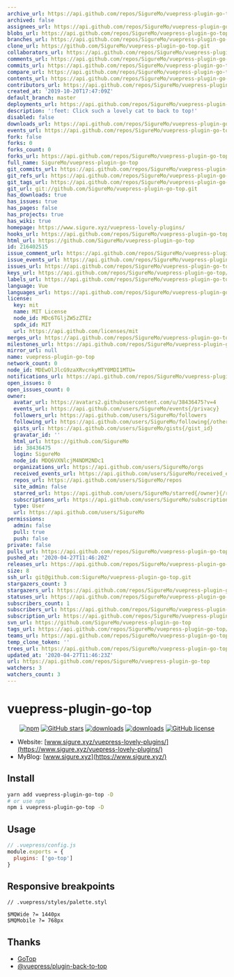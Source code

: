 ```yaml
---
archive_url: https://api.github.com/repos/SigureMo/vuepress-plugin-go-top/{archive_format}{/ref}
archived: false
assignees_url: https://api.github.com/repos/SigureMo/vuepress-plugin-go-top/assignees{/user}
blobs_url: https://api.github.com/repos/SigureMo/vuepress-plugin-go-top/git/blobs{/sha}
branches_url: https://api.github.com/repos/SigureMo/vuepress-plugin-go-top/branches{/branch}
clone_url: https://github.com/SigureMo/vuepress-plugin-go-top.git
collaborators_url: https://api.github.com/repos/SigureMo/vuepress-plugin-go-top/collaborators{/collaborator}
comments_url: https://api.github.com/repos/SigureMo/vuepress-plugin-go-top/comments{/number}
commits_url: https://api.github.com/repos/SigureMo/vuepress-plugin-go-top/commits{/sha}
compare_url: https://api.github.com/repos/SigureMo/vuepress-plugin-go-top/compare/{base}...{head}
contents_url: https://api.github.com/repos/SigureMo/vuepress-plugin-go-top/contents/{+path}
contributors_url: https://api.github.com/repos/SigureMo/vuepress-plugin-go-top/contributors
created_at: '2019-10-20T17:47:09Z'
default_branch: master
deployments_url: https://api.github.com/repos/SigureMo/vuepress-plugin-go-top/deployments
description: ':feet: Click such a lovely cat to back to top!'
disabled: false
downloads_url: https://api.github.com/repos/SigureMo/vuepress-plugin-go-top/downloads
events_url: https://api.github.com/repos/SigureMo/vuepress-plugin-go-top/events
fork: false
forks: 0
forks_count: 0
forks_url: https://api.github.com/repos/SigureMo/vuepress-plugin-go-top/forks
full_name: SigureMo/vuepress-plugin-go-top
git_commits_url: https://api.github.com/repos/SigureMo/vuepress-plugin-go-top/git/commits{/sha}
git_refs_url: https://api.github.com/repos/SigureMo/vuepress-plugin-go-top/git/refs{/sha}
git_tags_url: https://api.github.com/repos/SigureMo/vuepress-plugin-go-top/git/tags{/sha}
git_url: git://github.com/SigureMo/vuepress-plugin-go-top.git
has_downloads: true
has_issues: true
has_pages: false
has_projects: true
has_wiki: true
homepage: https://www.sigure.xyz/vuepress-lovely-plugins/
hooks_url: https://api.github.com/repos/SigureMo/vuepress-plugin-go-top/hooks
html_url: https://github.com/SigureMo/vuepress-plugin-go-top
id: 216402515
issue_comment_url: https://api.github.com/repos/SigureMo/vuepress-plugin-go-top/issues/comments{/number}
issue_events_url: https://api.github.com/repos/SigureMo/vuepress-plugin-go-top/issues/events{/number}
issues_url: https://api.github.com/repos/SigureMo/vuepress-plugin-go-top/issues{/number}
keys_url: https://api.github.com/repos/SigureMo/vuepress-plugin-go-top/keys{/key_id}
labels_url: https://api.github.com/repos/SigureMo/vuepress-plugin-go-top/labels{/name}
language: Vue
languages_url: https://api.github.com/repos/SigureMo/vuepress-plugin-go-top/languages
license:
  key: mit
  name: MIT License
  node_id: MDc6TGljZW5zZTEz
  spdx_id: MIT
  url: https://api.github.com/licenses/mit
merges_url: https://api.github.com/repos/SigureMo/vuepress-plugin-go-top/merges
milestones_url: https://api.github.com/repos/SigureMo/vuepress-plugin-go-top/milestones{/number}
mirror_url: null
name: vuepress-plugin-go-top
network_count: 0
node_id: MDEwOlJlcG9zaXRvcnkyMTY0MDI1MTU=
notifications_url: https://api.github.com/repos/SigureMo/vuepress-plugin-go-top/notifications{?since,all,participating}
open_issues: 0
open_issues_count: 0
owner:
  avatar_url: https://avatars2.githubusercontent.com/u/38436475?v=4
  events_url: https://api.github.com/users/SigureMo/events{/privacy}
  followers_url: https://api.github.com/users/SigureMo/followers
  following_url: https://api.github.com/users/SigureMo/following{/other_user}
  gists_url: https://api.github.com/users/SigureMo/gists{/gist_id}
  gravatar_id: ''
  html_url: https://github.com/SigureMo
  id: 38436475
  login: SigureMo
  node_id: MDQ6VXNlcjM4NDM2NDc1
  organizations_url: https://api.github.com/users/SigureMo/orgs
  received_events_url: https://api.github.com/users/SigureMo/received_events
  repos_url: https://api.github.com/users/SigureMo/repos
  site_admin: false
  starred_url: https://api.github.com/users/SigureMo/starred{/owner}{/repo}
  subscriptions_url: https://api.github.com/users/SigureMo/subscriptions
  type: User
  url: https://api.github.com/users/SigureMo
permissions:
  admin: false
  pull: true
  push: false
private: false
pulls_url: https://api.github.com/repos/SigureMo/vuepress-plugin-go-top/pulls{/number}
pushed_at: '2020-04-27T11:46:20Z'
releases_url: https://api.github.com/repos/SigureMo/vuepress-plugin-go-top/releases{/id}
size: 8
ssh_url: git@github.com:SigureMo/vuepress-plugin-go-top.git
stargazers_count: 3
stargazers_url: https://api.github.com/repos/SigureMo/vuepress-plugin-go-top/stargazers
statuses_url: https://api.github.com/repos/SigureMo/vuepress-plugin-go-top/statuses/{sha}
subscribers_count: 1
subscribers_url: https://api.github.com/repos/SigureMo/vuepress-plugin-go-top/subscribers
subscription_url: https://api.github.com/repos/SigureMo/vuepress-plugin-go-top/subscription
svn_url: https://github.com/SigureMo/vuepress-plugin-go-top
tags_url: https://api.github.com/repos/SigureMo/vuepress-plugin-go-top/tags
teams_url: https://api.github.com/repos/SigureMo/vuepress-plugin-go-top/teams
temp_clone_token: ''
trees_url: https://api.github.com/repos/SigureMo/vuepress-plugin-go-top/git/trees{/sha}
updated_at: '2020-04-27T11:46:23Z'
url: https://api.github.com/repos/SigureMo/vuepress-plugin-go-top
watchers: 3
watchers_count: 3
---
```


# vuepress-plugin-go-top

<p align="center">
   <a href="https://www.npmjs.com/package/vuepress-plugin-go-top" target="_blank"><img alt="npm" src="https://img.shields.io/npm/v/vuepress-plugin-go-top.svg"></a>
   <a href="https://github.com/SigureMo/vuepress-plugin-go-top/stargazers" target="_blank"><img alt="GitHub stars" src="https://img.shields.io/github/stars/SigureMo/vuepress-plugin-go-top"></a>
   <a href="https://www.npmjs.com/package/vuepress-plugin-go-top" target="_blank"><img alt="downloads" src="https://img.shields.io/npm/dt/vuepress-plugin-go-top.svg"></a>
   <a href="https://www.npmjs.com/package/vuepress-plugin-go-top" target="_blank"><img alt="downloads" src="https://img.shields.io/npm/dm/vuepress-plugin-go-top.svg"></a>
   <a href="https://github.com/SigureMo/vuepress-plugin-go-top/blob/master/LICENSE" target="_blank"><img alt="GitHub license" src="https://img.shields.io/github/license/SigureMo/vuepress-plugin-go-top"></a>
</p>

- Website: [www.sigure.xyz/vuepress-lovely-plugins/](https://www.sigure.xyz/vuepress-lovely-plugins/)
- MyBlog: [www.sigure.xyz](https://www.sigure.xyz/)

## Install

``` bash
yarn add vuepress-plugin-go-top -D
# or use npm
npm i vuepress-plugin-go-top -D
```

## Usage

``` javascript
// .vuepress/config.js
module.exports = {
  plugins: ['go-top']
}
```

## Responsive breakpoints

``` stylus
// .vuepress/styles/palette.styl

$MQWide ?= 1440px
$MQMobile ?= 768px
```

## Thanks

- [GoTop](https://github.com/MisakaTAT/GoTop)
- [@vuepress/plugin-back-to-top](https://github.com/vuejs/vuepress/blob/master/packages/%40vuepress/plugin-back-to-top/BackToTop.vue)
